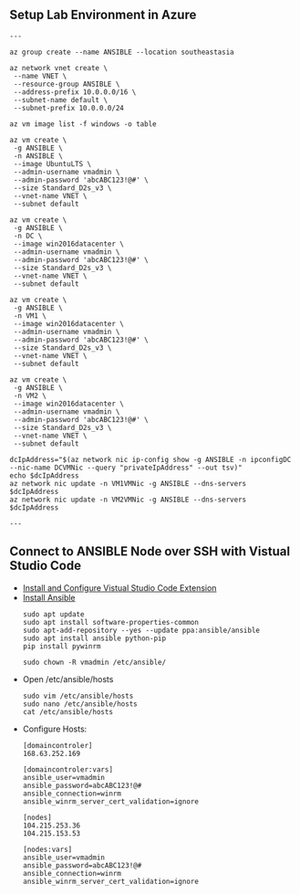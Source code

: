 ## Setup Lab Environment in Azure
```
---

az group create --name ANSIBLE --location southeastasia

az network vnet create \
 --name VNET \
 --resource-group ANSIBLE \
 --address-prefix 10.0.0.0/16 \
 --subnet-name default \
 --subnet-prefix 10.0.0.0/24
 
az vm image list -f windows -o table

az vm create \
 -g ANSIBLE \
 -n ANSIBLE \
 --image UbuntuLTS \
 --admin-username vmadmin \
 --admin-password 'abcABC123!@#' \
 --size Standard_D2s_v3 \
 --vnet-name VNET \
 --subnet default
 
az vm create \
 -g ANSIBLE \
 -n DC \
 --image win2016datacenter \
 --admin-username vmadmin \
 --admin-password 'abcABC123!@#' \
 --size Standard_D2s_v3 \
 --vnet-name VNET \
 --subnet default
 
az vm create \
 -g ANSIBLE \
 -n VM1 \
 --image win2016datacenter \
 --admin-username vmadmin \
 --admin-password 'abcABC123!@#' \
 --size Standard_D2s_v3 \
 --vnet-name VNET \
 --subnet default
 
az vm create \
 -g ANSIBLE \
 -n VM2 \
 --image win2016datacenter \
 --admin-username vmadmin \
 --admin-password 'abcABC123!@#' \
 --size Standard_D2s_v3 \
 --vnet-name VNET \
 --subnet default

dcIpAddress="$(az network nic ip-config show -g ANSIBLE -n ipconfigDC --nic-name DCVMNic --query "privateIpAddress" --out tsv)"
echo $dcIpAddress
az network nic update -n VM1VMNic -g ANSIBLE --dns-servers $dcIpAddress
az network nic update -n VM2VMNic -g ANSIBLE --dns-servers $dcIpAddress

---
```

## Connect to ANSIBLE Node over SSH with Vistual Studio Code
- [Install and Configure Vistual Studio Code Extension](https://code.visualstudio.com/docs/remote/ssh-tutorial)
- [Install Ansible](https://docs.ansible.com/ansible/latest/installation_guide/intro_installation.html#installing-ansible-on-ubuntu)
  ```
  sudo apt update
  sudo apt install software-properties-common
  sudo apt-add-repository --yes --update ppa:ansible/ansible
  sudo apt install ansible python-pip
  pip install pywinrm

  sudo chown -R vmadmin /etc/ansible/
  ```
- Open /etc/ansible/hosts
  ```
  sudo vim /etc/ansible/hosts
  sudo nano /etc/ansible/hosts
  cat /etc/ansible/hosts
  ```
- Configure Hosts:
  ```
  [domaincontroler]
  168.63.252.169

  [domaincontroler:vars]
  ansible_user=vmadmin
  ansible_password=abcABC123!@#
  ansible_connection=winrm
  ansible_winrm_server_cert_validation=ignore

  [nodes]
  104.215.253.36
  104.215.153.53

  [nodes:vars]
  ansible_user=vmadmin
  ansible_password=abcABC123!@#
  ansible_connection=winrm
  ansible_winrm_server_cert_validation=ignore
  ```
